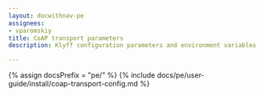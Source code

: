 ```yaml
---
layout: docwithnav-pe
assignees:
- vparomskiy
title: CoAP transport parameters
description: Klyff configuration parameters and environment variables

---
```


{% assign docsPrefix = "pe/" %}
{% include docs/pe/user-guide/install/coap-transport-config.md %}
